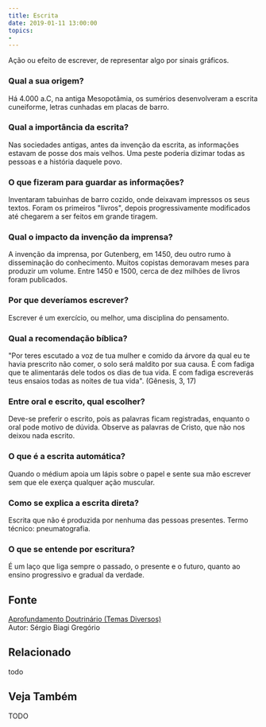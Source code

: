 ```yaml
---
title: Escrita
date: 2019-01-11 13:00:00
topics: 
- 
---
```


Ação ou efeito de escrever, de representar algo por sinais gráficos.

### Qual a sua origem?
Há 4.000 a.C, na antiga Mesopotâmia, os sumérios desenvolveram a escrita
cuneiforme, letras cunhadas em placas de barro.

### Qual a importância da escrita?
Nas sociedades antigas, antes da invenção da escrita, as informações
estavam de posse dos mais velhos. Uma peste poderia dizimar todas as
pessoas e a história daquele povo.

### O que fizeram para guardar as informações?
Inventaram tabuinhas de barro cozido, onde deixavam impressos os seus
textos. Foram os primeiros "livros", depois progressivamente modificados
até chegarem a ser feitos em grande tiragem.

### Qual o impacto da invenção da imprensa?
A invenção da imprensa, por Gutenberg, em 1450, deu outro rumo à
disseminação do conhecimento. Muitos copistas demoravam meses para
produzir um volume. Entre 1450 e 1500, cerca de dez milhões de livros
foram publicados.

### Por que deveríamos escrever?
Escrever é um exercício, ou melhor, uma disciplina do pensamento.

### Qual a recomendação bíblica?
"Por teres escutado a voz de tua mulher e comido da árvore da qual eu te
havia prescrito não comer, o solo será maldito por sua causa. É com
fadiga que te alimentarás dele todos os dias de tua vida. E com fadiga
escreverás teus ensaios todas as noites de tua vida". (Gênesis, 3, 17)

### Entre oral e escrito, qual escolher?
Deve-se preferir o escrito, pois as palavras ficam registradas, enquanto
o oral pode motivo de dúvida. Observe as palavras de Cristo, que não nos
deixou nada escrito.

### O que é a escrita automática?
Quando o médium apoia um lápis sobre o papel e sente sua mão escrever
sem que ele exerça qualquer ação muscular.

### Como se explica a escrita direta?
Escrita que não é produzida por nenhuma das pessoas presentes. Termo
técnico: pneumatografia.

### O que se entende por escritura?
É um laço que liga sempre o passado, o presente e o futuro, quanto ao
ensino progressivo e gradual da verdade.


## Fonte
[Aprofundamento Doutrinário (Temas Diversos)](https://sites.google.com/view/aprofundamentodoutrinario/escrita)  
Autor: Sérgio Biagi Gregório



## Relacionado
todo

## Veja Também
TODO


